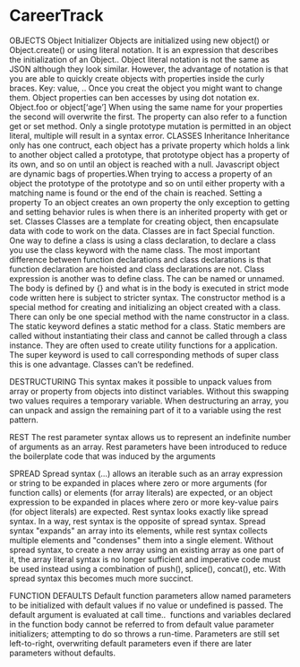 # CareerTrack




OBJECTS
Object Initializer
Objects are initialized using new object() or Object.create() or using literal notation.
It is an expression that describes the initialization of an Object..
Object literal notation is not the same as JSON although they look similar.  However, the advantage of notation is that you are able to quickly create objects with properties inside the curly braces. Key: value, ..
Once you creat the object you might want to change them. Object properties can ben accesses by using dot notation ex. Object.foo or object[‘age’]
When using the same name for your properties the second will overwrite the first.
The property can also refer to a function get or set method.
Only a single prototype mutation is permitted in an object literal, multiple will result in a syntax error.
CLASSES
  Inheritance 
Inheritance only has one contruct, each object has a private property which holds a link to another object called a prototype, that prototype object has a property of its own, and so on until an object is reached with a null.
Javascript object are dynamic bags of properties.When trying to access a property of an object the prototype of the prototype and so on until either  property with a matching name is found or the end of the chain is reached. Setting a property
To an object creates an own property the only exception to getting and setting behavior rules is when there is an inherited property with get or set.
	Classes
Classes are a template for creating object, then encapsulate data with code to work on the data.  Classes are in fact
 Special function. One way to define a class is using a class declaration, to declare a class you use the class keyword with the name class. The most important difference between function declarations and class declarations is that function declaration are hoisted and class declarations are not.
Class expression is another was to define class. The can be named or unnamed. The body is defined by {} and what is in the body is executed in strict mode code written here is subject to stricter syntax.
The constructor method is a special method for creating and initializing an object created with a class. There can only be one special method with the name constructor in a class.
The static keyword defines a static method for a class. Static members are called without instantiating their class and cannot be called through a class instance. They are often used to create utility functions for a application.
The super keyword is used to call corresponding methods of super class this is one advantage. Classes can’t be redefined.

DESTRUCTURING
This syntax makes it possible to unpack values from array or property from objects into distinct variables. Without this swapping two values requires a temporary variable.  When destructuring an array, you can unpack and assign the remaining part of it to a variable using the rest pattern.

REST
The rest parameter syntax allows us to represent an indefinite number of arguments as an array. Rest parameters have been introduced to reduce the boilerplate code that was induced by the arguments

SPREAD
Spread syntax (...) allows an iterable such as an array expression or string to be expanded in places where zero or more arguments (for function calls) or elements (for array literals) are expected, or an object expression to be expanded in places where zero or more key-value pairs (for object literals) are expected.
Rest syntax looks exactly like spread syntax. In a way, rest syntax is the opposite of spread syntax. Spread syntax "expands" an array into its elements, while rest syntax collects multiple elements and "condenses" them into a single element. Without spread syntax, to create a new array using an existing array as one part of it, the array literal syntax is no longer sufficient and imperative code must be used instead using a combination of push(), splice(), concat(), etc. With spread syntax this becomes much more succinct.

FUNCTION DEFAULTS
Default function parameters allow named parameters to be initialized with default values if no value or undefined is passed.
The default argument is evaluated at call time..  functions and variables declared in the function body cannot be referred to from default value parameter initializers; attempting to do so throws a run-time. Parameters are still set left-to-right, overwriting default parameters even if there are later parameters without defaults.
